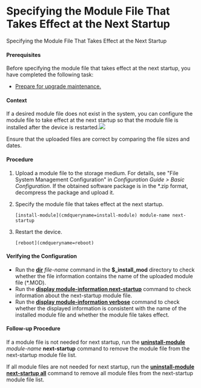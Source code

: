Specifying the Module File That Takes Effect at the Next Startup
================================================================

Specifying the Module File That Takes Effect at the Next Startup

#### Prerequisites

Before specifying the module file that takes effect at the next startup, you have completed the following task:

* [Prepare for upgrade maintenance.](gx_upgrade_cfg_0005.html)

#### Context

If a desired module file does not exist in the system, you can configure the module file to take effect at the next startup so that the module file is installed after the device is restarted.![](public_sys-resources/note_3.0-en-us.png) 

Ensure that the uploaded files are correct by comparing the file sizes and dates.




#### Procedure

1. Upload a module file to the storage medium. For details, see "File System Management Configuration" in *Configuration Guide > Basic Configuration*. If the obtained software package is in the \*.zip format, decompress the package and upload it.
2. Specify the module file that takes effect at the next startup.
   
   
   ```
   [install-module](cmdqueryname=install-module) module-name next-startup
   ```
3. Restart the device.
   
   
   ```
   [reboot](cmdqueryname=reboot)
   ```

#### Verifying the Configuration

* Run the [**dir**](cmdqueryname=dir) *file-name* command in the **$\_install\_mod** directory to check whether the file information contains the name of the uploaded module file (\*.MOD).
* Run the [**display module-information next-startup**](cmdqueryname=display+module-information+next-startup) command to check information about the next-startup module file.
* Run the [**display module-information verbose**](cmdqueryname=display+module-information+verbose) command to check whether the displayed information is consistent with the name of the installed module file and whether the module file takes effect.

#### Follow-up Procedure

If a module file is not needed for next startup, run the [**uninstall-module**](cmdqueryname=uninstall-module) *module-name* **next-startup** command to remove the module file from the next-startup module file list.

If all module files are not needed for next startup, run the [**uninstall-module next-startup all**](cmdqueryname=uninstall-module+next-startup+all) command to remove all module files from the next-startup module file list.